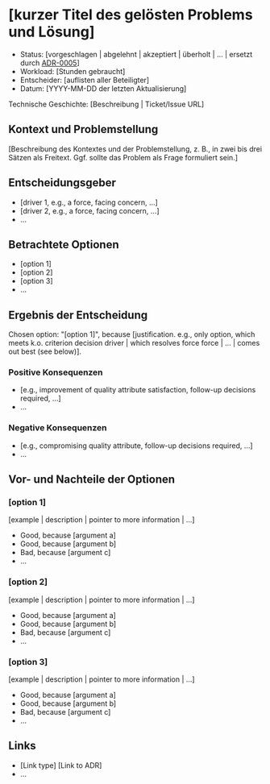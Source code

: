 # [kurzer Titel des gelösten Problems und Lösung]

* Status: [vorgeschlagen | abgelehnt | akzeptiert | überholt | … | ersetzt durch [ADR-0005](0005-example.md)] <!-- optional -->
* Workload: [Stunden gebraucht] <!-- optional -->
* Entscheider: [auflisten aller Beteiligter] <!-- optional -->
* Datum: [YYYY-MM-DD der letzten Aktualisierung] <!-- optional -->

Technische Geschichte: [Beschreibung | Ticket/Issue URL] <!-- optional -->

## Kontext und Problemstellung

[Beschreibung des Kontextes und der Problemstellung, z. B., in zwei bis drei Sätzen als Freitext. Ggf. sollte das Problem als Frage formuliert sein.]

## Entscheidungsgeber <!-- optional -->

* [driver 1, e.g., a force, facing concern, …]
* [driver 2, e.g., a force, facing concern, …]
* … <!-- numbers of drivers can vary -->

## Betrachtete Optionen

* [option 1]
* [option 2]
* [option 3]
* … <!-- numbers of options can vary -->

## Ergebnis der Entscheidung

Chosen option: "[option 1]", because [justification. e.g., only option, which meets k.o. criterion decision driver | which resolves force force | … | comes out best (see below)].

### Positive Konsequenzen <!-- optional -->

* [e.g., improvement of quality attribute satisfaction, follow-up decisions required, …]
* …

### Negative Konsequenzen <!-- optional -->

* [e.g., compromising quality attribute, follow-up decisions required, …]
* …

## Vor- und Nachteile der Optionen <!-- optional -->

### [option 1]

[example | description | pointer to more information | …] <!-- optional -->

* Good, because [argument a]
* Good, because [argument b]
* Bad, because [argument c]
* … <!-- numbers of pros and cons can vary -->

### [option 2]

[example | description | pointer to more information | …] <!-- optional -->

* Good, because [argument a]
* Good, because [argument b]
* Bad, because [argument c]
* … <!-- numbers of pros and cons can vary -->

### [option 3]

[example | description | pointer to more information | …] <!-- optional -->

* Good, because [argument a]
* Good, because [argument b]
* Bad, because [argument c]
* … <!-- numbers of pros and cons can vary -->

## Links <!-- optional -->

* [Link type] [Link to ADR] <!-- example: Refined by [ADR-0005](0005-example.md) -->
* … <!-- numbers of links can vary -->